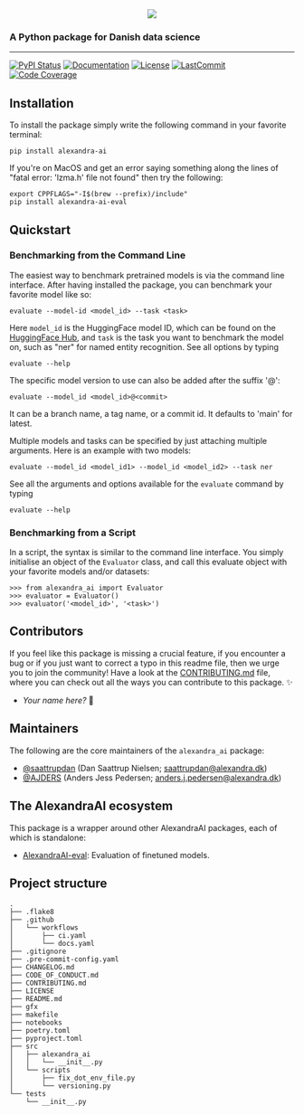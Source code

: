 <div align='center'>
 <img src="https://raw.githubusercontent.com/alexandrainst/AlexandraAI/docs/add-logo/gfx/alexandra-ai-logo-dark.png">
</div>

### A Python package for Danish data science

______________________________________________________________________
[![PyPI Status](https://badge.fury.io/py/alexandra_ai.svg)](https://pypi.org/project/alexandra_ai/)
[![Documentation](https://img.shields.io/badge/docs-passing-green)](https://alexandrainst.github.io/AlexandraAI/alexandra_ai.html)
[![License](https://img.shields.io/github/license/alexandrainst/AlexandraAI)](https://github.com/alexandrainst/AlexandraAI/blob/main/LICENSE)
[![LastCommit](https://img.shields.io/github/last-commit/alexandrainst/AlexandraAI)](https://github.com/alexandrainst/AlexandraAI/commits/main)
[![Code Coverage](https://img.shields.io/badge/Coverage-100%25-brightgreen.svg)](https://github.com/alexandrainst/AlexandraAI/tree/main/tests)

## Installation

To install the package simply write the following command in your favorite terminal:

```
pip install alexandra-ai
```

If you're on MacOS and get an error saying something along the lines of "fatal error:
'lzma.h' file not found" then try the following:

```
export CPPFLAGS="-I$(brew --prefix)/include"
pip install alexandra-ai-eval
```

## Quickstart

### Benchmarking from the Command Line

The easiest way to benchmark pretrained models is via the command line interface. After
having installed the package, you can benchmark your favorite model like so:

```
evaluate --model-id <model_id> --task <task>
```

Here `model_id` is the HuggingFace model ID, which can be found on the [HuggingFace
Hub](https://huggingface.co/models), and `task` is the task you want to benchmark the
model on, such as "ner" for named entity recognition. See all options by typing

```
evaluate --help
```

The specific model version to use can also be added after the suffix '@':

```
evaluate --model_id <model_id>@<commit>
```

It can be a branch name, a tag name, or a commit id. It defaults to 'main' for latest.

Multiple models and tasks can be specified by just attaching multiple arguments. Here
is an example with two models:

```
evaluate --model_id <model_id1> --model_id <model_id2> --task ner
```

See all the arguments and options available for the `evaluate` command by typing

```
evaluate --help
```

### Benchmarking from a Script

In a script, the syntax is similar to the command line interface. You simply initialise
an object of the `Evaluator` class, and call this evaluate object with your favorite
models and/or datasets:

```
>>> from alexandra_ai import Evaluator
>>> evaluator = Evaluator()
>>> evaluator('<model_id>', '<task>')
```

## Contributors

If you feel like this package is missing a crucial feature, if you encounter a bug or
if you just want to correct a typo in this readme file, then we urge you to join the
community! Have a look at the [CONTRIBUTING.md](./CONTRIBUTING.md) file, where you can
check out all the ways you can contribute to this package. :sparkles:

- _Your name here?_ :tada:

## Maintainers

The following are the core maintainers of the `alexandra_ai` package:

- [@saattrupdan](https://github.com/saattrupdan) (Dan Saattrup Nielsen; saattrupdan@alexandra.dk)
- [@AJDERS](https://github.com/AJDERS) (Anders Jess Pedersen; anders.j.pedersen@alexandra.dk)

## The AlexandraAI ecosystem

This package is a wrapper around other AlexandraAI packages, each of which is standalone:

- [AlexandraAI-eval](https://github.com/alexandrainst/AlexandraAI-eval): Evaluation of finetuned models.

## Project structure

```
.
├── .flake8
├── .github
│   └── workflows
│       ├── ci.yaml
│       └── docs.yaml
├── .gitignore
├── .pre-commit-config.yaml
├── CHANGELOG.md
├── CODE_OF_CONDUCT.md
├── CONTRIBUTING.md
├── LICENSE
├── README.md
├── gfx
├── makefile
├── notebooks
├── poetry.toml
├── pyproject.toml
├── src
│   ├── alexandra_ai
│   │   └── __init__.py
│   └── scripts
│       ├── fix_dot_env_file.py
│       └── versioning.py
└── tests
    └── __init__.py
```
